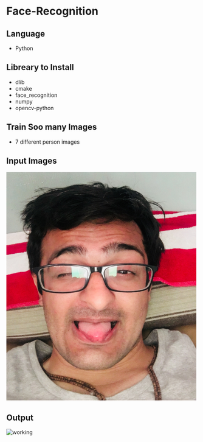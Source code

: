 # Face-Recognition


## Language
  * Python
  
## Libreary to Install 
  * dlib
  * cmake
  * face_recognition
  * numpy
  * opencv-python

## Train Soo many Images
  - 7 different person images

## Input Images
<img src="test.jpg" title="working" alt="working" width="500" height="600">

## Output

<img src="Video_screenshot_18.07.2019.png" title="working" alt="working" width="500" height="600">
